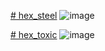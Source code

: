 [# hex_steel](https://github.com/helix-editor/helix/blob/master/runtime/themes/hex_steel.toml)
![image](https://user-images.githubusercontent.com/41680373/197332979-a3d45015-5802-4524-b97d-36624e33ffd9.png)

[# hex_toxic](https://github.com/helix-editor/helix/blob/master/runtime/themes/hex_toxic.toml)
![image](https://user-images.githubusercontent.com/41680373/197332993-fb2cc159-a0b2-4494-a033-815c30d03d59.png)

